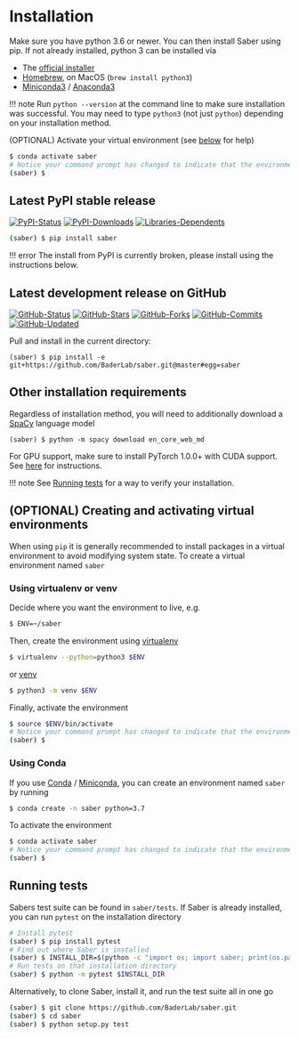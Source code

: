 # Installation

Make sure you have python 3.6 or newer. You can then install Saber using pip. If not already installed, python 3 can be installed via

- The [official installer](https://www.python.org/downloads/)
- [Homebrew](https://brew.sh), on MacOS (`brew install python3`)
- [Miniconda3](https://conda.io/miniconda.html) / [Anaconda3](https://www.anaconda.com/download/)

!!! note
    Run `python --version` at the command line to make sure installation was successful. You may need to type `python3` (not just `python`) depending on your installation method.

(OPTIONAL) Activate your virtual environment (see [below](#optional-creating-and-activating-virtual-environments) for help)

```sh
$ conda activate saber
# Notice your command prompt has changed to indicate that the environment is active
(saber) $
```

## Latest PyPI stable release

[![PyPI-Status](https://img.shields.io/pypi/v/saber.svg?colorB=blue&style=flat-square)](https://pypi.org/project/saber/)
[![PyPI-Downloads](https://img.shields.io/pypi/dm/saber.svg?colorB=blue&style=flat-square&logo=python&logoColor=white)](https://pypi.org/project/saber)
[![Libraries-Dependents](https://img.shields.io/librariesio/dependent-repos/pypi/saber.svg?colorB=blue&style=flat-square&logo=koding&logoColor=white)](https://github.com/baderlab/saber/network/dependents)

```sh
(saber) $ pip install saber
```

!!! error
    The install from PyPI is currently broken, please install using the instructions below.

## Latest development release on GitHub

[![GitHub-Status](https://img.shields.io/github/tag-date/baderlab/saber.svg?logo=github&style=flat-square)](https://github.com/baderlab/saber/releases)
[![GitHub-Stars](https://img.shields.io/github/stars/baderlab/saber.svg?logo=github&label=stars&style=flat-square)](https://github.com/baderlab/saber/stargazers)
[![GitHub-Forks](https://img.shields.io/github/forks/baderlab/saber.svg?colorB=blue&logo=github&logoColor=white&style=flat-square)](https://github.com/BaderLab/saber/network/members)
[![GitHub-Commits](https://img.shields.io/github/commit-activity/y/baderlab/saber.svg?logo=git&logoColor=white&style=flat-square)](https://github.com/baderlab/saber/graphs/commit-activity)
[![GitHub-Updated](https://img.shields.io/github/last-commit/baderlab/saber.svg?colorB=blue&logo=github&style=flat-square)](https://github.com/baderlab/saber/pulse)

Pull and install in the current directory:

```
(saber) $ pip install -e git+https://github.com/BaderLab/saber.git@master#egg=saber
```

## Other installation requirements

Regardless of installation method, you will need to additionally download a [SpaCy](https://spacy.io/usage) language model

```
(saber) $ python -m spacy download en_core_web_md
```

For GPU support, make sure to install PyTorch 1.0.0+ with CUDA support. See [here](https://pytorch.org/get-started/locally/) for instructions.

!!! note
    See [Running tests](#running-tests) for a way to verify your installation.

## (OPTIONAL) Creating and activating virtual environments

When using `pip` it is generally recommended to install packages in a virtual environment to avoid modifying system state. To create a virtual environment named `saber`

### Using virtualenv or venv

Decide where you want the environment to live, e.g.

```bash
$ ENV=~/saber
```

Then, create the environment using [virtualenv](https://virtualenv.pypa.io/en/stable/)

```bash
$ virtualenv --python=python3 $ENV
```

or [venv](https://docs.python.org/3/library/venv.html)

```bash
$ python3 -m venv $ENV
```

Finally, activate the environment

```bash
$ source $ENV/bin/activate
# Notice your command prompt has changed to indicate that the environment is active
(saber) $
```

### Using Conda

If you use [Conda](https://conda.io/docs/) / [Miniconda](https://repo.continuum.io/miniconda/Miniconda3-latest-Linux-x86_64.sh), you can create an environment named `saber` by running

```bash
$ conda create -n saber python=3.7
```

To activate the environment

```bash
$ conda activate saber
# Notice your command prompt has changed to indicate that the environment is active
(saber) $
```

## Running tests

Sabers test suite can be found in `saber/tests`. If Saber is already installed, you can run `pytest` on the installation directory

```bash
# Install pytest
(saber) $ pip install pytest
# Find out where Saber is installed
(saber) $ INSTALL_DIR=$(python -c "import os; import saber; print(os.path.dirname(saber.__file__))")
# Run tests on that installation directory
(saber) $ python -m pytest $INSTALL_DIR
```

Alternatively, to clone Saber, install it, and run the test suite all in one go

```bash
(saber) $ git clone https://github.com/BaderLab/saber.git
(saber) $ cd saber
(saber) $ python setup.py test
```
